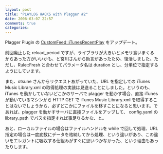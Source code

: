```yaml
---
layout: post
title: "PLAYLOG HACKS with Plagger #2"
date: 2006-03-07 22:57
comments: true
categories: 
---
```

<p class="entryBody">
Plagger Plugin の <a href="http://plagger.org/trac/browser/trunk/plagger/lib/Plagger/Plugin/CustomFeed/iTunesRecentPlay.pm" target="_blank">CustomFeed::iTunesRecentPlay</a> をアップデート。
</p>

<p class="entryBody">
前回廃止した reload_period ですが、ライブラリが大きいとメモリ食いまくるからあった方がいいかも、と宮川さんから助言があったため、復活しました。ただし、Rule::Fresh と合わせてパラメータ名は duration とし、分単位で指定するようにしています。
</p>

<p class="entryBody">
また、otsune さんからリクエストあがっていた、URL を指定しての iTunes Music Library.xml の取得処理の実装は見送ることにしました。というのも、iTunes を動かしていないどこかのサーバで plagger を動かす場合、直接 iTunes が動いているマシンから HTTP GET で iTunes Music Library.xml を取得することはないでしょうから、必ずどこかにファイルを移すことになると思います。であれば、plagger を動かすサーバに直接ファイルをアップして、 config.yaml の library_path でパスを指定すれば事足りるかな、と。
</p>

<p class="entryBody">
あと、ローカルファイルの場合はファイルハンドルを while で回して処理、URL 指定の場合は一度変数にデータを格納してから処理、という違いがあり、この違いをエレガントに吸収する仕組みがすぐに思いつかなかった、という理由もあったりします。
</p>

